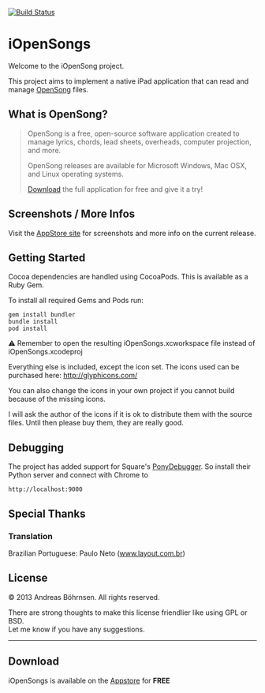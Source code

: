 [![Build Status](https://travis-ci.org/deepflame/iOpenSongs.png?branch=master)](https://travis-ci.org/deepflame/iOpenSongs)

# iOpenSongs

Welcome to the iOpenSong project.

This project aims to implement a native iPad application that can read and manage [OpenSong](http://opensong.org) files.

## What is OpenSong?

> OpenSong is a free, open-source software application created to manage lyrics, chords, lead sheets, overheads, computer projection, and more.   
>   
> OpenSong releases are available for Microsoft Windows, Mac OSX, and Linux operating systems.   
>   
> [Download](http://opensong.org/d/downloads) the full application for free and give it a try!

## Screenshots / More Infos

Visit the [AppStore site](http://itunes.apple.com/us/app/iopensongs/id501589566?mt=8) for screenshots and more info on the current release.

## Getting Started

Cocoa dependencies are handled using CocoaPods. This is available as a Ruby Gem. 

To install all required Gems and Pods run:

    gem install bundler
    bundle install
    pod install

:warning: Remember to open the resulting iOpenSongs.xcworkspace file instead of iOpenSongs.xcodeproj

Everything else is included, except the icon set.
The icons used can be purchased here: http://glyphicons.com/

You can also change the icons in your own project if you cannot build because of the missing icons.

I will ask the author of the icons if it is ok to distribute them with the source files.
Until then please buy them, they are really good.

## Debugging

The project has added support for Square's [PonyDebugger](https://github.com/square/PonyDebugger).
So install their Python server and connect with Chrome to

    http://localhost:9000

## Special Thanks

### Translation

Brazilian Portuguese: Paulo Neto (www.layout.com.br)
    
## License

© 2013 Andreas Böhrnsen. All rights reserved.


There are strong thoughts to make this license friendlier like using GPL or BSD.  
Let me know if you have any suggestions.

---

## Download
iOpenSongs is available on the [Appstore](http://itunes.apple.com/us/app/iopensongs/id501589566?mt=8) for **FREE**
